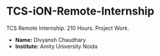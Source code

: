 # TCS-iON-Remote-Internship
TCS Remote Internship. 210 Hours. Project Work.
- **Name:** Divyansh Chaudhary
- **Institute:** Amity University Noida
